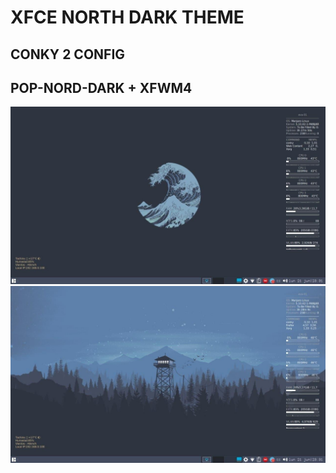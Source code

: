 # XFCE NORTH DARK THEME
## CONKY 2 CONFIG
## POP-NORD-DARK + XFWM4
![Demo 1](demo.jpg)
![Demo 2](demo2.jpg)